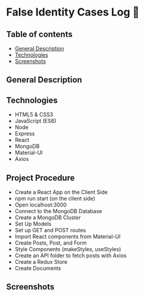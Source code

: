 # False Identity Cases Log 💭

## Table of contents
* [General Description](#general-info)
* [Technologies](#technologies)
* [Screenshots](#screenshots)


## General Description



## Technologies

- HTML5 & CSS3
- JavaScript (ES6)
- Node
- Express
- React
- MongoDB
- Material-UI
- Axios


## Project Procedure

- Create a React App on the Client Side 
- npm run start (on the client side)
- Open localhost:3000
- Connect to the MongoDB Database
- Create a MongoDB Cluster
- Set Up Models
- Set up GET and POST routes
- Import React components from Material-UI
- Create Posts, Post, and Form
- Style Components (makeStyles, useStyles)
- Create an API folder to fetch posts with Axios
- Create a Redux Store
- Create Documents


## Screenshots 
